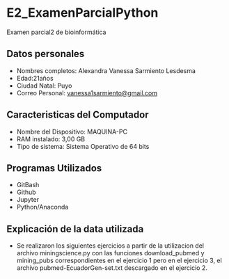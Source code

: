 # E2_ExamenParcialPython
Examen parcial2 de bioinformática
## Datos personales 
- Nombres completos: Alexandra Vanessa Sarmiento Lesdesma
- Edad:21años
- Ciudad Natal: Puyo
- Correo Personal: vanessa1sarmiento@gmail.com
## Caracteristicas del Computador
- Nombre del Dispositivo: MAQUINA-PC
- RAM instalado: 3,00 GB
- Tipo de sistema: Sistema Operativo de 64 bits
## Programas Utilizados
- GitBash
- Github
- Jupyter
- Python/Anaconda
## Explicación de la data utilizada
- Se realizaron los siguientes ejercicios a partir de la utilizacion
  del archivo miningscience.py con las funciones download_pubmed y
  mining_pubs correspondientes en el ejercicio 1 pero en el ejercicio 3,
  el archivo pubmed-EcuadorGen-set.txt descargado en el ejercicio 2.

